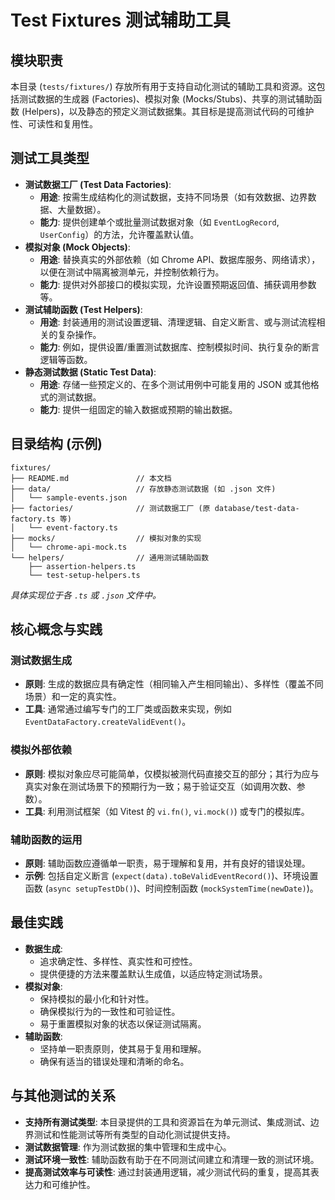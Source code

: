 # Test Fixtures 测试辅助工具

## 模块职责
本目录 (`tests/fixtures/`) 存放所有用于支持自动化测试的辅助工具和资源。这包括测试数据的生成器 (Factories)、模拟对象 (Mocks/Stubs)、共享的测试辅助函数 (Helpers)，以及静态的预定义测试数据集。其目标是提高测试代码的可维护性、可读性和复用性。

## 测试工具类型
-   **测试数据工厂 (Test Data Factories)**:
    *   **用途**: 按需生成结构化的测试数据，支持不同场景（如有效数据、边界数据、大量数据）。
    *   **能力**: 提供创建单个或批量测试数据对象（如 `EventLogRecord`, `UserConfig`）的方法，允许覆盖默认值。
-   **模拟对象 (Mock Objects)**:
    *   **用途**: 替换真实的外部依赖（如 Chrome API、数据库服务、网络请求），以便在测试中隔离被测单元，并控制依赖行为。
    *   **能力**: 提供对外部接口的模拟实现，允许设置预期返回值、捕获调用参数等。
-   **测试辅助函数 (Test Helpers)**:
    *   **用途**: 封装通用的测试设置逻辑、清理逻辑、自定义断言、或与测试流程相关的复杂操作。
    *   **能力**: 例如，提供设置/重置测试数据库、控制模拟时间、执行复杂的断言逻辑等函数。
-   **静态测试数据 (Static Test Data)**:
    *   **用途**: 存储一些预定义的、在多个测试用例中可能复用的 JSON 或其他格式的测试数据。
    *   **能力**: 提供一组固定的输入数据或预期的输出数据。

## 目录结构 (示例)
```
fixtures/
├── README.md               // 本文档
├── data/                   // 存放静态测试数据 (如 .json 文件)
│   └── sample-events.json
├── factories/              // 测试数据工厂 (原 database/test-data-factory.ts 等)
│   └── event-factory.ts
├── mocks/                  // 模拟对象的实现
│   └── chrome-api-mock.ts
└── helpers/                // 通用测试辅助函数
    ├── assertion-helpers.ts
    └── test-setup-helpers.ts
```
*具体实现位于各 `.ts` 或 `.json` 文件中。*

## 核心概念与实践

### 测试数据生成
-   **原则**: 生成的数据应具有确定性（相同输入产生相同输出）、多样性（覆盖不同场景）和一定的真实性。
-   **工具**: 通常通过编写专门的工厂类或函数来实现，例如 `EventDataFactory.createValidEvent()`。

### 模拟外部依赖
-   **原则**: 模拟对象应尽可能简单，仅模拟被测代码直接交互的部分；其行为应与真实对象在测试场景下的预期行为一致；易于验证交互（如调用次数、参数）。
-   **工具**: 利用测试框架（如 Vitest 的 `vi.fn()`, `vi.mock()`) 或专门的模拟库。

### 辅助函数的运用
-   **原则**: 辅助函数应遵循单一职责，易于理解和复用，并有良好的错误处理。
-   **示例**: 包括自定义断言 (`expect(data).toBeValidEventRecord()`)、环境设置函数 (`async setupTestDb()`)、时间控制函数 (`mockSystemTime(newDate)`)。

## 最佳实践
-   **数据生成**:
    *   追求确定性、多样性、真实性和可控性。
    *   提供便捷的方法来覆盖默认生成值，以适应特定测试场景。
-   **模拟对象**:
    *   保持模拟的最小化和针对性。
    *   确保模拟行为的一致性和可验证性。
    *   易于重置模拟对象的状态以保证测试隔离。
-   **辅助函数**:
    *   坚持单一职责原则，使其易于复用和理解。
    *   确保有适当的错误处理和清晰的命名。

## 与其他测试的关系
-   **支持所有测试类型**: 本目录提供的工具和资源旨在为单元测试、集成测试、边界测试和性能测试等所有类型的自动化测试提供支持。
-   **测试数据管理**: 作为测试数据的集中管理和生成中心。
-   **测试环境一致性**: 辅助函数有助于在不同测试间建立和清理一致的测试环境。
-   **提高测试效率与可读性**: 通过封装通用逻辑，减少测试代码的重复，提高其表达力和可维护性。
